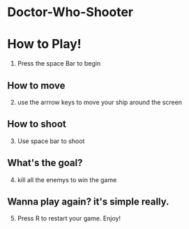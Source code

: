 # Doctor-Who-Shooter

# How to Play!
1. Press the space Bar to begin
## How to move
2. use the arrrow keys to move your ship around the screen
## How to shoot
3. Use space bar to shoot
## What's the goal?
4. kill all the enemys to win the game
## Wanna play again? it's simple really.
5. Press R to restart your game.
Enjoy!
